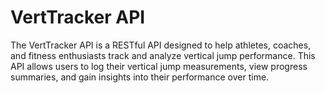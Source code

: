 # VertTracker API
The VertTracker API is a RESTful API designed to help athletes, coaches, and fitness enthusiasts track and analyze vertical jump performance. This API allows users to log their vertical jump measurements, view progress summaries, and gain insights into their performance over time.